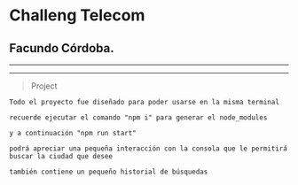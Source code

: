 # Challeng Telecom

## Facundo Córdoba.
---
___

> Project 
```
Todo el proyecto fue diseñado para poder usarse en la misma terminal

recuerde ejecutar el comando "npm i" para generar el node_modules

y a continuación "npm run start"

podrá apreciar una pequeña interacción con la consola que le permitirá buscar la ciudad que desee

también contiene un pequeño historial de búsquedas
```